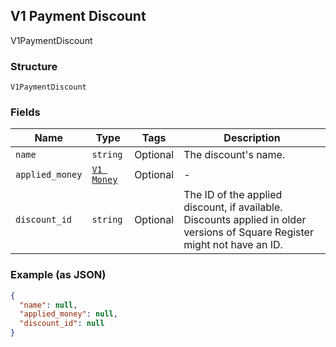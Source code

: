## V1 Payment Discount

V1PaymentDiscount

### Structure

`V1PaymentDiscount`

### Fields

| Name | Type | Tags | Description |
|  --- | --- | --- | --- |
| `name` | `string` | Optional | The discount's name. |
| `applied_money` | [`V1 Money`](/doc/models/v1-money.md) | Optional | - |
| `discount_id` | `string` | Optional | The ID of the applied discount, if available. Discounts applied in older versions of Square Register might not have an ID. |

### Example (as JSON)

```json
{
  "name": null,
  "applied_money": null,
  "discount_id": null
}
```

